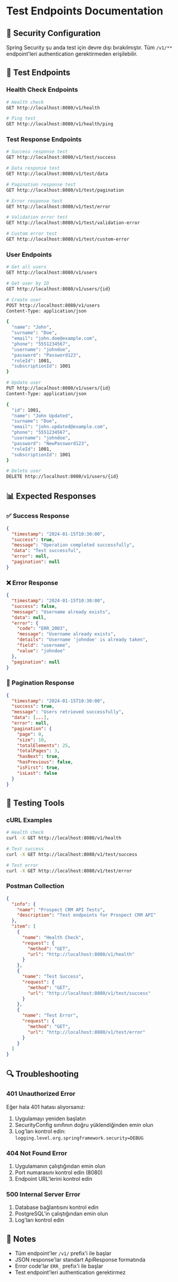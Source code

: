 # Test Endpoints Documentation

## 🔧 Security Configuration
Spring Security şu anda test için devre dışı bırakılmıştır. Tüm `/v1/**` endpoint'leri authentication gerektirmeden erişilebilir.

## 🚀 Test Endpoints

### Health Check Endpoints
```bash
# Health check
GET http://localhost:8080/v1/health

# Ping test
GET http://localhost:8080/v1/health/ping
```

### Test Response Endpoints
```bash
# Success response test
GET http://localhost:8080/v1/test/success

# Data response test
GET http://localhost:8080/v1/test/data

# Pagination response test
GET http://localhost:8080/v1/test/pagination

# Error response test
GET http://localhost:8080/v1/test/error

# Validation error test
GET http://localhost:8080/v1/test/validation-error

# Custom error test
GET http://localhost:8080/v1/test/custom-error
```

### User Endpoints
```bash
# Get all users
GET http://localhost:8080/v1/users

# Get user by ID
GET http://localhost:8080/v1/users/{id}

# Create user
POST http://localhost:8080/v1/users
Content-Type: application/json

{
  "name": "John",
  "surname": "Doe",
  "email": "john.doe@example.com",
  "phone": "5551234567",
  "username": "johndoe",
  "password": "Password123",
  "roleId": 1001,
  "subscriptionId": 1001
}

# Update user
PUT http://localhost:8080/v1/users/{id}
Content-Type: application/json

{
  "id": 1001,
  "name": "John Updated",
  "surname": "Doe",
  "email": "john.updated@example.com",
  "phone": "5551234567",
  "username": "johndoe",
  "password": "NewPassword123",
  "roleId": 1001,
  "subscriptionId": 1001
}

# Delete user
DELETE http://localhost:8080/v1/users/{id}
```

## 📊 Expected Responses

### ✅ Success Response
```json
{
  "timestamp": "2024-01-15T10:30:00",
  "success": true,
  "message": "Operation completed successfully",
  "data": "Test successful",
  "error": null,
  "pagination": null
}
```

### ❌ Error Response
```json
{
  "timestamp": "2024-01-15T10:30:00",
  "success": false,
  "message": "Username already exists",
  "data": null,
  "error": {
    "code": "ERR_2003",
    "message": "Username already exists",
    "details": "Username 'johndoe' is already taken",
    "field": "username",
    "value": "johndoe"
  },
  "pagination": null
}
```

### 📄 Pagination Response
```json
{
  "timestamp": "2024-01-15T10:30:00",
  "success": true,
  "message": "Users retrieved successfully",
  "data": [...],
  "error": null,
  "pagination": {
    "page": 0,
    "size": 10,
    "totalElements": 25,
    "totalPages": 3,
    "hasNext": true,
    "hasPrevious": false,
    "isFirst": true,
    "isLast": false
  }
}
```

## 🧪 Testing Tools

### cURL Examples
```bash
# Health check
curl -X GET http://localhost:8080/v1/health

# Test success
curl -X GET http://localhost:8080/v1/test/success

# Test error
curl -X GET http://localhost:8080/v1/test/error
```

### Postman Collection
```json
{
  "info": {
    "name": "Prospect CRM API Tests",
    "description": "Test endpoints for Prospect CRM API"
  },
  "item": [
    {
      "name": "Health Check",
      "request": {
        "method": "GET",
        "url": "http://localhost:8080/v1/health"
      }
    },
    {
      "name": "Test Success",
      "request": {
        "method": "GET",
        "url": "http://localhost:8080/v1/test/success"
      }
    },
    {
      "name": "Test Error",
      "request": {
        "method": "GET",
        "url": "http://localhost:8080/v1/test/error"
      }
    }
  ]
}
```

## 🔍 Troubleshooting

### 401 Unauthorized Error
Eğer hala 401 hatası alıyorsanız:
1. Uygulamayı yeniden başlatın
2. SecurityConfig sınıfının doğru yüklendiğinden emin olun
3. Log'ları kontrol edin: `logging.level.org.springframework.security=DEBUG`

### 404 Not Found Error
1. Uygulamanın çalıştığından emin olun
2. Port numarasını kontrol edin (8080)
3. Endpoint URL'lerini kontrol edin

### 500 Internal Server Error
1. Database bağlantısını kontrol edin
2. PostgreSQL'in çalıştığından emin olun
3. Log'ları kontrol edin

## 📝 Notes

- Tüm endpoint'ler `/v1/` prefix'i ile başlar
- JSON response'lar standart ApiResponse formatında
- Error code'lar `ERR_` prefix'i ile başlar
- Test endpoint'leri authentication gerektirmez 